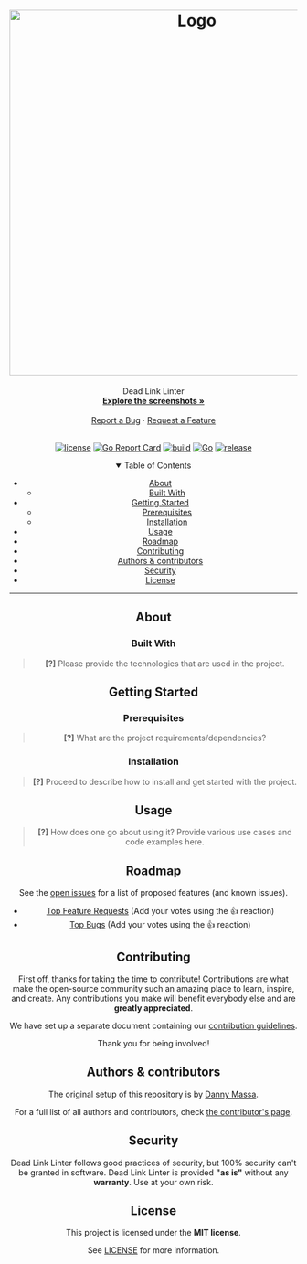 <h1 align="center">
  <a href="https://github.com/DannyMassa/dead-link-linter">
    <img src="../dead-link-linter/docs/images/logo.png" alt="Logo" width="640" height="640">
  </a>
</h1>

<div align="center">
  Dead Link Linter
  <br />
  <a href="#about"><strong>Explore the screenshots »</strong></a>
  <br />
  <br />
  <a href="https://github.com/DannyMassa/dead-link-linter/issues/new?assignees=&labels=bug&template=01_BUG_REPORT.md&title=bug%3A+">Report a Bug</a>
  ·
  <a href="https://github.com/DannyMassa/dead-link-linter/issues/new?assignees=&labels=enhancement&template=02_FEATURE_REQUEST.md&title=feat%3A+">Request a Feature</a>
</div>

<div align="center">
<br />

[![license](https://img.shields.io/github/license/DannyMassa/dead-link-linter.svg?style=flat-square)](LICENSE)
[![Go Report Card](https://goreportcard.com/badge/github.com/DannyMassa/dead-link-linter)](https://goreportcard.com/report/github.com/DannyMassa/dead-link-linter)
[![build](https://img.shields.io/github/workflow/status/DannyMassa/dead-link-linter/Continuous%20Integration%20Gate)](https://img.shields.io/github/workflow/status/DannyMassa/dead-link-linter/Continuous%20Integration%20Gate)
[![Go](https://img.shields.io/github/go-mod/go-version/dannymassa/dead-link-linter)](https://img.shields.io/github/go-mod/go-version/dannymassa/dead-link-linter)
[![release](https://img.shields.io/github/v/release/DannyMassa/dead-link-linter)](https://img.shields.io/github/v/release/DannyMassa/dead-link-linter)

<details open="open">
<summary>Table of Contents</summary>

- [About](#about)
  - [Built With](#built-with)
- [Getting Started](#getting-started)
  - [Prerequisites](#prerequisites)
  - [Installation](#installation)
- [Usage](#usage)
- [Roadmap](#roadmap)
- [Contributing](#contributing)
- [Authors & contributors](#authors--contributors)
- [Security](#security)
- [License](#license)

</details>

---

## About

### Built With

> **[?]**
> Please provide the technologies that are used in the project.

## Getting Started

### Prerequisites

> **[?]**
> What are the project requirements/dependencies?

### Installation

> **[?]**
> Proceed to describe how to install and get started with the project.

## Usage

> **[?]**
> How does one go about using it?
> Provide various use cases and code examples here.

## Roadmap

See the [open issues](https://github.com/DannyMassa/dead-link-linter/issues) for a list of proposed features (and known issues).

- [Top Feature Requests](https://github.com/DannyMassa/dead-link-linter/issues?q=label%3Aenhancement+is%3Aopen+sort%3Areactions-%2B1-desc) (Add your votes using the 👍 reaction)
- [Top Bugs](https://github.com/DannyMassa/dead-link-linter/issues?q=is%3Aissue+is%3Aopen+label%3Abug+sort%3Areactions-%2B1-desc) (Add your votes using the 👍 reaction)

## Contributing

First off, thanks for taking the time to contribute! Contributions are what make the open-source community such an amazing place to learn, inspire, and create. Any contributions you make will benefit everybody else and are **greatly appreciated**.

We have set up a separate document containing our [contribution guidelines](../dead-link-linter/docs/CONTRIBUTING.md).

Thank you for being involved!

## Authors & contributors

The original setup of this repository is by [Danny Massa](https://github.com/DannyMassa).

For a full list of all authors and contributors, check [the contributor's page](https://github.com/DannyMassa/dead-link-linter/contributors).

## Security

Dead Link Linter follows good practices of security, but 100% security can't be granted in software.
Dead Link Linter is provided **"as is"** without any **warranty**. Use at your own risk.

## License

This project is licensed under the **MIT license**.

See [LICENSE](LICENSE) for more information.
